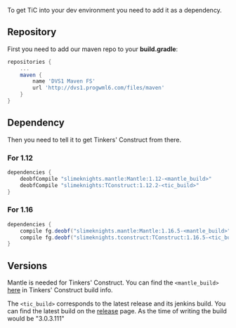 To get TiC into your dev environment you need to add it as a dependency.


## Repository
First you need to add our maven repo to your **build.gradle**:

```gradle
repositories {
    ...
    maven {
        name 'DVS1 Maven FS'
        url 'http://dvs1.progwml6.com/files/maven'
    }
}
```

## Dependency

Then you need to tell it to get Tinkers' Construct from there.

### For 1.12

```gradle
dependencies {
    deobfCompile "slimeknights.mantle:Mantle:1.12-<mantle_build>"
    deobfCompile "slimeknights:TConstruct:1.12.2-<tic_build>"
}
```

### For 1.16

```gradle
dependencies {
    compile fg.deobf("slimeknights.mantle:Mantle:1.16.5-<mantle_build>")
    compile fg.deobf("slimeknights.tconstruct:TConstruct:1.16.5-<tic_build>")
}
```

## Versions

Mantle is needed for Tinkers' Construct. You can find the `<mantle_build>` [here](https://github.com/SlimeKnights/TinkersConstruct/blob/1.16/gradle.properties#L20) in Tinkers' Construct build info.

The `<tic_build>` corresponds to the latest release and its jenkins build. You can find the latest build on the [release](/SlimeKnights/TinkersConstruct/releases) page. As the time of writing the build would be "3.0.3.111"
